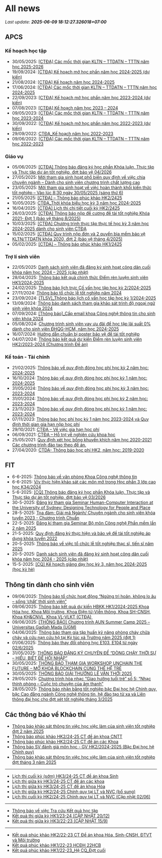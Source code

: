 # All news
_Last update: **2025-06-09 18:12:27.326018+07:00**_
## APCS
### Kế hoạch học tập
 - 30/05/2025: [[CTĐA] Các mốc thời gian KLTN – TTDATN – TTTN năm học 2025-2026](https://www.ctda.hcmus.edu.vn/vi/2025/05/ctda-cac-moc-thoi-gian-kltn-ttdatn-tttn-nam-hoc-2025-2026/)
 - 19/09/2024: [[CTĐA] Kế hoạch mở học phần năm học 2024-2025 (dự kiến)](https://www.ctda.hcmus.edu.vn/vi/2024/09/ctda-ke-hoach-mo-hoc-phan-nam-hoc-2024-2025-du-kien/)
 - 21/08/2024: [[CTĐA] Kế hoạch năm học 2024-2025](https://www.ctda.hcmus.edu.vn/vi/2024/08/ctda-ke-hoach-nam-hoc-2024-2025/)
 - 17/06/2024: [[CTĐA] Các mốc thời gian KLTN – TTDATN – TTTN năm học 2024-2025](https://www.ctda.hcmus.edu.vn/vi/2024/06/ctda-cac-moc-thoi-gian-kltn-ttdatn-tttn-nam-hoc-2024-2025/)
 - 22/09/2023: [[CTĐA] Kế hoạch mở học phần năm học 2023-2024 (dự kiến)](https://www.ctda.hcmus.edu.vn/vi/2023/09/ctda-ke-hoach-mo-hoc-phan-nam-hoc-2023-2024-du-kien/)
 - 07/08/2023: [[CTĐA] Kế hoạch năm học 2023 – 2024](https://www.ctda.hcmus.edu.vn/vi/2023/08/ctda-ke-hoach-nam-hoc-2023-2024/)
 - 09/05/2023: [[CTĐA] Các mốc thời gian KLTN – TTDATN – TTTN năm học 2023-2024](https://www.ctda.hcmus.edu.vn/vi/2023/05/ctda-cac-moc-thoi-gian-kltn-ttdatn-tttn-nam-hoc-2023-2024/)
 - 30/09/2022: [[CTĐA] Kế hoạch mở học phần năm học 2022-2023 (dự kiến)](https://www.ctda.hcmus.edu.vn/vi/2022/09/ctda-ke-hoach-mo-hoc-phan-nam-hoc-2022-2023-du-kien/)
 - 29/09/2022: [CTĐA_Kế hoạch năm học 2022-2023](https://www.ctda.hcmus.edu.vn/vi/2022/09/ctda_ke-hoach-nam-hoc-2022-2023/)
 - 09/06/2022: [[CTĐA] Các mốc thời gian KLTN – TTDATN – TTTN năm học 2022-2023](https://www.ctda.hcmus.edu.vn/vi/2022/06/ctda-cac-moc-thoi-gian-kltn-ttdatn-tttn-nam-hoc-2022-2023/)

### Giáo vụ
 - 05/06/2025: [[CTĐA] Thông báo đăng ký học phần Khóa luận, Thực tập và Thực tập dự án tốt nghiệp, đợt bảo vệ 04/2026](https://www.ctda.hcmus.edu.vn/vi/2025/06/ctda-thong-bao-dang-ky-hoc-phan-khoa-luan-thuc-tap-va-thuc-tap-du-an-tot-nghiep-dot-bao-ve-04-2026/)
 - 27/05/2025: [Mời tham gia sinh hoạt phổ biến quy định về việc chia chuyên ngành – Dành cho sinh viên chương trình chất lượng cao](https://www.ctda.hcmus.edu.vn/vi/2025/05/moi-tham-gia-sinh-hoat-pho-bien-quy-dinh-ve-viec-chia-chuyen-nganh-danh-cho-sinh-vien-chuong-trinh-chat-luong-cao/)
 - 23/05/2025: [Mời tham gia sinh hoạt về việc hoàn thành khối kiến thức tốt nghiệp – Vào lúc 8:30 ngày 30/05/2025 (sáng thứ 6)](https://www.ctda.hcmus.edu.vn/vi/2025/05/moi-tham-gia-sinh-hoat-ve-viec-hoan-thanh-khoi-kien-thuc-tot-nghiep-vao-luc-830-ngay-30-05-2025-sang-thu-6/)
 - 21/05/2025: [[CTĐA] – Thông báo phúc khảo HK2/2425](https://www.ctda.hcmus.edu.vn/vi/2025/05/ctda-thong-bao-phuc-khao-hk2-2425/)
 - 10/05/2025: [CTĐA_Thời khóa biểu học kỳ 3 năm học 2024-2025](https://www.ctda.hcmus.edu.vn/vi/2025/05/ctda_thoi-khoa-bieu-hoc-ky-3-nam-hoc-2024-2025/)
 - 16/04/2025: [[CTĐA] Lịch thi chi tiết cuối kỳ HK2/2425](https://www.ctda.hcmus.edu.vn/vi/2025/04/ctda-lich-thi-chi-tiet-cuoi-ky-hk2-2425/)
 - 26/03/2025: [[CTĐA] Thông báo nộp đề cương đề tài tốt nghiệp Khóa 2021- Đợt 1 (bảo vệ tháng 8/2025)](https://www.ctda.hcmus.edu.vn/vi/2025/03/ctda-thong-bao-nop-de-cuong-de-tai-tot-nghiep-khoa-2021-dot-1-bao-ve-thang-8-2025/)
 - 10/03/2025: [[CTĐA] Chương trình thực tập thực tế học kỳ 3 năm học 2024-2025 dành cho sinh viên CTĐA](https://www.ctda.hcmus.edu.vn/vi/2025/03/ctda-chuong-trinh-thuc-tap-thuc-te-hoc-ky-3-nam-hoc-2024-2025-danh-cho-sinh-vien-ctda/)
 - 15/02/2025: [[CTĐA] Quy trình nộp đơn và 2 quyển bìa mềm bảo vệ KLTN/TTDATN khóa 2020, đợt 2 (bảo vệ tháng 4/2025)](https://www.ctda.hcmus.edu.vn/vi/2025/02/ctda-quy-trinh-nop-don-va-2-quyen-bia-mem-bao-ve-kltn-ttdatn-khoa-2020-dot-2-bao-ve-thang-4-2025/)
 - 05/02/2025: [[CTDA] – Thông báo phúc khảo HK1/2425](https://www.ctda.hcmus.edu.vn/vi/2025/02/ctda-thong-bao-phuc-khao-hk1-2425/)

### Trợ lí sinh viên
 - 22/05/2025: [Danh sách sinh viên đã đăng ký sinh hoạt công dân cuối khóa năm học 2024 – 2025 (cập nhật)](https://www.ctda.hcmus.edu.vn/vi/2025/05/danh-sach-sinh-vien-da-dang-ky-sinh-hoat-cong-dan-cuoi-khoa-nam-hoc-2024-2025-cap-nhat/)
 - 28/04/2025: [Thông báo kết quả chính thức Điểm rèn luyện sinh viên HK1/2024-2025](https://www.ctda.hcmus.edu.vn/vi/2025/04/thong-bao-ket-qua-chinh-thuc-diem-ren-luyen-sinh-vien-hk1-2024-2025/)
 - 24/02/2025: [Thông báo lịch trực Cố vấn học tập học kỳ 2/2024-2025](https://www.ctda.hcmus.edu.vn/vi/2025/02/thong-bao-lich-truc-co-van-hoc-tap-hoc-ky-2-2024-2025/)
 - 27/11/2024: [Thông báo tổ chức lễ tốt nghiệp năm 2024](https://www.ctda.hcmus.edu.vn/vi/2024/11/thong-bao-to-chuc-le-tot-nghiep-nam-2024/)
 - 23/09/2024: [[TLSV]_Thông báo lịch cố vấn học tập học kỳ 1/2024-2025](https://www.ctda.hcmus.edu.vn/vi/2024/09/tlsv_thong-bao-lich-co-van-hoc-tap-hoc-ky-1-2024-2025/)
 - 13/09/2024: [Thông báo danh sách tham gia khảo sát trình độ ngoại ngữ sinh viên khóa 2024](https://www.ctda.hcmus.edu.vn/vi/2024/09/thong-bao-danh-sach-tham-gia-khao-sat-trinh-do-ngoai-ngu-sinh-vien-khoa-2024/)
 - 07/09/2024: [[Thông báo]_Cấp email khoa Công nghệ thông tin cho sinh viên khóa 2024](https://www.ctda.hcmus.edu.vn/vi/2024/09/thong-bao_cap-email-khoa-cong-nghe-thong-tin-cho-sinh-vien-khoa-2024/)
 - 05/08/2024: [Chương trình sinh viên vay ưu đãi để học tập lãi suất 0% dành cho sinh viên ĐHQG-HCM, năm học 2024-2025](https://www.ctda.hcmus.edu.vn/vi/2024/08/chuong-trinh-sinh-vien-vay-uu-dai-de-hoc-tap-lai-suat-0-danh-cho-sinh-vien-dhqg-hcm-nam-hoc-2024-2025/)
 - 16/07/2024: [Hướng dẫn chuẩn bị poster bảo vệ đề tài tốt nghiệp](https://www.ctda.hcmus.edu.vn/vi/2024/07/huong-dan-chuan-bi-poster-bao-ve-de-tai-tot-nghiep/)
 - 04/07/2024: [Thông báo kết quả dự kiến Điểm rèn luyện sinh viên HK2/2023-2024 (Chương trình Đề án)](https://www.ctda.hcmus.edu.vn/vi/2024/07/thong-bao-ket-qua-du-kien-diem-ren-luyen-sinh-vien-hk2-2023-2024-chuong-trinh-de-an/)

### Kế toán - Tài chính
 - 21/02/2025: [Thông báo về quy định đóng học phí học kỳ 2 năm học: 2024-2025](https://www.ctda.hcmus.edu.vn/vi/2025/02/thong-bao-ve-quy-dinh-dong-hoc-phi-hoc-ky-2-nam-hoc-2024-2025/)
 - 16/10/2024: [Thông báo về quy định đóng học phí học kỳ 1 năm học: 2024-2025](https://www.ctda.hcmus.edu.vn/vi/2024/10/thong-bao-ve-quy-dinh-dong-hoc-phi-hoc-ky-1-nam-hoc-2024-2025/)
 - 31/05/2024: [Thông báo về quy định đóng học phí học kỳ 3 năm học: 2023-2024](https://www.ctda.hcmus.edu.vn/vi/2024/05/thong-bao-ve-quy-dinh-dong-hoc-phi-hoc-ky-3-nam-hoc-2023-2024/)
 - 31/01/2024: [Thông báo về quy định đóng học phí học kỳ 2 năm học: 2023-2024](https://www.ctda.hcmus.edu.vn/vi/2024/01/thong-bao-ve-quy-dinh-dong-hoc-phi-hoc-ky-2-nam-hoc-2023-2024/)
 - 23/11/2023: [Thông báo về quy định đóng học phí học kỳ 1 năm học: 2023-2024](https://www.ctda.hcmus.edu.vn/vi/2023/11/thong-bao-ve-quy-dinh-dong-hoc-phi-hoc-ky-1-nam-hoc-2023-2024/)
 - 07/11/2023: [Thông báo học phí học kỳ 1 năm học 2023-2024 và Quy định thời gian gia hạn nộp học phí](https://www.ctda.hcmus.edu.vn/vi/2023/11/thong-bao-hoc-phi-hoc-ky-1-nam-hoc-2023-2024-va-quy-dinh-thoi-gian-gia-han-nop-hoc-phi/)
 - 29/10/2021: [CTĐA – Về việc gia hạn học phí](https://www.ctda.hcmus.edu.vn/vi/2021/10/ctda-ve-viec-gia-han-hoc-phi/)
 - 06/09/2021: [CTĐA – Hỗ trợ về nghiên cứu khoa học](https://www.ctda.hcmus.edu.vn/vi/2021/09/ctda-ho-tro-ve-nghien-cuu-khoa-hoc/)
 - 25/05/2021: [Quy định xét học bổng khuyến khích năm học 2020-2021 Các chương trình đào tạo theo đề án.](https://www.ctda.hcmus.edu.vn/vi/2021/05/quy-dinh-xet-hoc-bong-khuyen-khich-nam-hoc-2020-2021-cac-chuong-trinh-dao-tao-theo-de-an/)
 - 27/04/2020: [CTDA- Thông báo học phí HK2, năm học: 2019-2020](https://www.ctda.hcmus.edu.vn/vi/2020/04/ctda-thong-bao-hoc-phi-hk2-nam-hoc-2019-2020/)

## FIT
 - 6-6-2025: [Thông báo về văn phòng Khoa Công nghệ thông tin](https://www.fit.hcmus.edu.vn/vn/Default.aspx?tabid=292&newsid=16806)
 - 6-6-2025: [V/v thực hiện khảo sát các môn mở trong Học phần 3 lớp cao học K34/2024](https://www.fit.hcmus.edu.vn/vn/Default.aspx?tabid=292&newsid=16807)
 - 5-6-2025: [[CQ] Thông báo đăng ký học phần Khóa luận, Thực tập và Thực tập dự án tốt nghiệp, đợt bảo vệ 03/2026](https://www.fit.hcmus.edu.vn/vn/Default.aspx?tabid=292&newsid=16804)
 - 30-5-2025: [Đăng ký tham gia Seminar Human-Computer Interaction at the University of Sydney: Designing Technology for People and Place](https://www.fit.hcmus.edu.vn/vn/Default.aspx?tabid=292&newsid=16801)
 - 28-5-2025: [Tọa đàm: Giải mã Ngành/ Chuyên ngành cho sinh viên khóa tuyển 2023 - Chương trình Chuẩn](https://www.fit.hcmus.edu.vn/vn/Default.aspx?tabid=292&newsid=16799)
 - 22-5-2025: [Đăng kí tham gia Seminar Bộ môn Công nghệ Phần mềm lần 2 năm 2025](https://www.fit.hcmus.edu.vn/vn/Default.aspx?tabid=292&newsid=16796)
 - 21-5-2025: [Quy định đăng ký thực hiện và bảo vệ đề tài tốt nghiệp áp dụng khóa tuyển 2022](https://www.fit.hcmus.edu.vn/vn/Default.aspx?tabid=292&newsid=16793)
 - 20-5-2025: [Thông báo về việc tổ chức lễ tốt nghiệp thạc sĩ, tiến sĩ năm 2025](https://www.fit.hcmus.edu.vn/vn/Default.aspx?tabid=292&newsid=16792)
 - 20-5-2025: [Danh sách sinh viên đã đăng ký sinh hoạt công dân cuối khóa năm học 2024 - 2025 (cập nhật)](https://www.fit.hcmus.edu.vn/vn/Default.aspx?tabid=292&newsid=16791)
 - 15-5-2025: [[CQ] Kế hoạch giảng dạy học kỳ 3, năm học 2024-2025 (học kỳ hè)](https://www.fit.hcmus.edu.vn/vn/Default.aspx?tabid=292&newsid=16787)

## Thông tin dành cho sinh viên
- 09/06/2025: [Thông báo tổ chức hoạt động “Ngừng trì hoãn, không lo âu – sống ‘chất’ thời sinh viên”](https://hcmus.edu.vn/thong-bao-to-chuc-hoat-dong-ngung-tri-hoan-khong-lo-au-song-chat-thoi-sinh-vien/)
- 09/06/2025: [Thông báo kết quả dự kiến HBKK HK1/2024-2025 Khoa Hóa học, Khoa Môi trường, Khoa Điện tử-Viễn thông,  Khoa SH-CNSH, Khoa KH&CNVL, Khoa VL-VLKT (CTĐA) ](https://hcmus.edu.vn/thong-bao-ket-qua-du-kien-hbkk-hk1-2024-2025-khoa-hoa-hoc-khoa-moi-truong-khoa-dien-tu-vien-thong-khoa-sh-cnsh-khoa-khcnvl-khoa-vl-vlkt-ctda/)
- 09/06/2025: [[THÔNG BÁO] Chương trình AUN Summer Camp 2025 – Universitas Gadjah Mada (UGM)](https://hcmus.edu.vn/thong-bao-chuong-trinh-aun-summer-camp-2025-universitas-gadjah-mada-ugm/)
- 04/06/2025: [Thông báo tham gia tập huấn kỹ năng phòng cháy chữa cháy và cứu nạn cứu hộ tại Ký túc xá Trường năm 2025 (đợt 1)](https://hcmus.edu.vn/thong-bao-tham-gia-tap-huan-ky-nang-phong-chay-chua-chay-va-cuu-nan-cuu-ho-tai-ky-tuc-xa-truong-nam-2025-dot-1/)
- 01/06/2025: [Thông báo thay đổi phòng học E103, E104 từ ngày 02/6/2025](https://hcmus.edu.vn/thong-bao-thay-doi-phong-hoc-e103-e104-tu-ngay-02-6-2025/)
- 31/05/2025: [THÔNG BÁO ĐĂNG KÝ CHUYÊN ĐỀ “DÒNG CHẢY THỜI SỰ – HIỂU, BIẾT ĐỂ HỘI NHẬP”](https://hcmus.edu.vn/thong-bao-dang-ky-chuyen-de-dong-chay-thoi-su-hieu-biet-de-hoi-nhap/)
- 30/05/2025: [THÔNG BÁO THAM GIA WORKSHOP UNCHAIN THE FUTURE – MỞ KHOÁ BLOCKCHAIN CÙNG THẾ HỆ TRẺ](https://hcmus.edu.vn/thong-bao-tham-gia-workshop-unchain-the-future-mo-khoa-blockchain-cung-the-he-tre/)
- 30/05/2025: [THÔNG BÁO GIẢI THƯỞNG LÊ VĂN THỚI 2025](https://hcmus.edu.vn/thong-bao-giai-thuong-le-van-thoi-2025/)
- 29/05/2025: [Chương trình hòa nhạc “Giao hưởng tuổi trẻ” số 5: “Nhạc thính phòng – Cuộc trò chuyện của âm thanh”](https://hcmus.edu.vn/dhqg-hcm-to-chuc-chuong-trinh-hoa-nhac-giao-huong-tuoi-tre-so-5-nhac-thinh-phong-cuoc-tro-chuyen-cua-am-thanh/)
- 28/05/2025: [Thông báo nhận bằng tốt nghiệp bậc Đại học hệ Chính quy, bậc Cao đẳng ngành  Công nghệ thông tin, hệ đào tạo từ xa và Liên thông đại học  cho đợt xét tốt nghiệp tháng 3/2025](https://hcmus.edu.vn/thong-bao-nhan-bang-tot-nghiep-bac-dai-hoc-he-chinh-quy-bac-cao-dang-nganh-cong-nghe-thong-tin-he-dao-tao-tu-xa-va-lien-thong-dai-hoc-cho-dot-xet-tot-nghiep-thang-3-2025/)

## Các thông báo về Khảo thí
 - [Thông báo khảo sát thông tin việc học việc làm của sinh viên tốt nghiệp đợt 2 năm 2025](http://ktdbcl.hcmus.edu.vn/index.php/thong-bao/876-thong-bao-kh-o-sat-thong-tin-vi-c-h-c-vi-c-lam-c-a-sinh-vien-t-t-nghi-p-d-t-2-nam-2025)
 - [Thông báo phúc khảo HK2/24-25 CT đề án khoa CNTT](http://ktdbcl.hcmus.edu.vn/index.php/thong-bao/870-thong-bao-phuc-kh-o-hk2-24-25-ct-d-an-khoa-cntt)
 - [Thông báo phúc khảo HK2/24-25 CT đề án các Khoa](http://ktdbcl.hcmus.edu.vn/index.php/thong-bao/869-thong-bao-phuc-kh-o-hk2-24-25-ct-d-an-cac-khoa)
 - [Thông báo SV đánh giá môn học - GV HK2/2024-2025 (Bậc Đại học hệ Chính quy)](http://ktdbcl.hcmus.edu.vn/index.php/thong-bao/868-thong-bao-sv-danh-gia-mon-h-c-gv-hk2-2024-2025-b-c-d-i-h-c-h-chinh-quy)
 - [Thông báo khảo sát thông tin việc học việc làm của sinh viên tốt nghiệp đợt tháng 3 năm 2025](http://ktdbcl.hcmus.edu.vn/index.php/thong-bao/866-thong-bao-kh-o-sat-thong-tin-vi-c-h-c-vi-c-lam-c-a-sinh-vien-t-t-nghi-p-d-t-thang-3-nam-2025)

***

 - [Lịch thi cuối kỳ (sớm) HK3/24-25 CT đề án khoa Sinh](http://ktdbcl.hcmus.edu.vn/index.php/cong-tac-kh-o-thi/l-ch-thi-h-c-ky/875-l-ch-thi-cu-i-ky-s-m-hk3-24-25-ct-d-an-khoa-sinh)
 - [Lịch thi giữa kỳ HK3/24-25 CT đề án các khoa](http://ktdbcl.hcmus.edu.vn/index.php/cong-tac-kh-o-thi/l-ch-thi-h-c-ky/874-l-ch-thi-gi-a-ky-hk3-24-25-ct-d-an-cac-khoa)
 - [Lịch thi giữa kỳ HK3/24-25 CT đề án khoa Hóa](http://ktdbcl.hcmus.edu.vn/index.php/cong-tac-kh-o-thi/l-ch-thi-h-c-ky/873-l-ch-thi-hk3-24-25-ct-d-an-khoa-hoa)
 - [Lịch thi giữa kỳ HK2/24-25 Chính quy tại LT và NVC (bổ sung)](http://ktdbcl.hcmus.edu.vn/index.php/cong-tac-kh-o-thi/l-ch-thi-h-c-ky/872-l-ch-thi-gi-a-ky-hk2-24-25-chinh-quy-t-i-lt-va-nvc-b-sung)
 - [Lịch thi cuối kỳ HK2/24-25 Chính quy tại LT và NVC (Cập nhật 02/06)](http://ktdbcl.hcmus.edu.vn/index.php/cong-tac-kh-o-thi/l-ch-thi-h-c-ky/871-l-ch-thi-cu-i-ky-hk2-24-25-chinh-quy-t-i-lt-va-nvc)

***

 - [Thông báo về việc Tra cứu Kết quả học tập](http://ktdbcl.hcmus.edu.vn/index.php/cong-tac-kh-o-thi/k-t-qu-thi-h-c-ky/798-thong-bao-v-vi-c-tra-c-u-k-t-qu-h-c-t-p)
 - [Kết quả thi giữa kỳ HK1/23-24 (CẬP NHẬT 20/12)](http://ktdbcl.hcmus.edu.vn/index.php/cong-tac-kh-o-thi/k-t-qu-thi-h-c-ky/778-k-t-qu-thi-gi-a-ky-hk1-23-24)
 - [Kết quả thi giữa kỳ HK3/22-23 (CẬP NHẬT 15/9)](http://ktdbcl.hcmus.edu.vn/index.php/cong-tac-kh-o-thi/k-t-qu-thi-h-c-ky/714-k-t-qu-thi-gi-a-ky-hk3-22-23-clc)

***

 - [Kết quả phúc khảo HK2/22-23 CT Đề án khoa Hóa, Sinh-CNSH, ĐTVT và Môi trường](http://ktdbcl.hcmus.edu.vn/index.php/cong-tac-kh-o-thi/k-t-qu-phuc-tra/726-k-t-qu-phuc-kh-o-hk2-22-23-ct-d-an-khoa-hoa-sinh-cnsh-dtvt-va-moi-tru-ng)
 - [Kết quả phúc khảo HK1/22-23 HCĐH 22HCB](http://ktdbcl.hcmus.edu.vn/index.php/cong-tac-kh-o-thi/k-t-qu-phuc-tra/723-k-t-qu-phuc-kh-o-hk1-22-23-hcdh-22hcb)
 - [Kết quả phúc khảo HK1/22-23_Hệ CQ_Đợt cuối](http://ktdbcl.hcmus.edu.vn/index.php/cong-tac-kh-o-thi/k-t-qu-phuc-tra/691-k-t-qu-phuc-kh-o-hk1-22-23-h-cq-d-t-cu-i)
